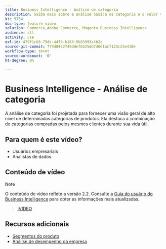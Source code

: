 ```yaml
---
title: Business Intelligence - Análise de categoria
description: Saiba mais sobre a análise básica de categoria e o valor vitalício do cliente.
kt: 5734
doc-type: feature video
solution: Commerce,Adobe Commerce, Magento Business Intelligence
audience: all
activity: use
exl-id: 479f1c86-75dc-44f3-b183-9b83993c4b2c
source-git-commit: 779d8472749ddef6325dd7d0e1acf123c23e418e
workflow-type: tm+mt
source-wordcount: '0'
ht-degree: 0%

---
```


# Business Intelligence - Análise de categoria

A análise de categoria foi projetada para fornecer uma visão geral de alto nível de determinadas categorias de produtos. Ela destaca a combinação de categorias compradas pelos mesmos clientes durante sua vida útil.

## Para quem é este vídeo?

- Usuários empresariais
- Analistas de dados

## Conteúdo de vídeo

>[!NOTE]
>
>O conteúdo do vídeo reflete a versão 2.2. Consulte a [Guia do usuário do Business Intelligence](https://docs.magento.com/mbi/) para obter as informações mais atualizadas.

>[!VIDEO](https://video.tv.adobe.com/v/37904/?quality=12&learn=on)

## Recursos adicionais

- [Segmentos do produto](https://docs.magento.com/mbi/best-practices/segment-filter.html#product-segments)
- [Análise de desempenho da empresa](https://docs.magento.com/mbi/data-analyst/analysis/bus-perf-analysis.html)
